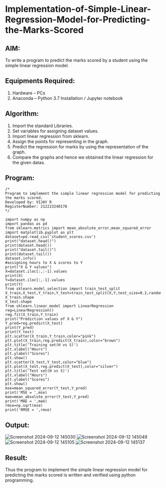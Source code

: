 # Implementation-of-Simple-Linear-Regression-Model-for-Predicting-the-Marks-Scored

## AIM:
To write a program to predict the marks scored by a student using the simple linear regression model.

## Equipments Required:
1. Hardware – PCs
2. Anaconda – Python 3.7 Installation / Jupyter notebook

## Algorithm:
1. Import the standard Libraries.
2. Set variables for assigning dataset values.
3. Import linear regression from sklearn.
4. Assign the points for representing in the graph.
5. Predict the regression for marks by using the representation of the graph.
6. Compare the graphs and hence we obtained the linear regression for the given datas.

## Program:
```
/*
Program to implement the simple linear regression model for predicting the marks scored.
Developed by: VIJAY R
RegisterNumber: 212223240178
*/

import numpy as np
import pandas as pd
from sklearn.metrics import mean_absolute_error,mean_squared_error
import matplotlib.pyplot as plt
dataset=pd.read_csv('student_scores.csv')
print("dataset.head()")
print(dataset.head())
print("dataset.tail()")
print(dataset.tail())
dataset.info()
#assigning hours to X & scores to Y
print("X & Y values")
X=dataset.iloc[:,:-1].values
print(X)
Y=dataset.iloc[:,-1].values
print(Y)
from sklearn.model_selection import train_test_split
X_train,X_test,Y_train,Y_test=train_test_split(X,Y,test_size=0.2,random_state=0)
X_train.shape
X_test.shape
from sklearn.linear_model import LinearRegression
reg=LinearRegression()
reg.fit(X_train,Y_train)
print("Prediction values of X & Y")
Y_pred=reg.predict(X_test)
print(Y_pred)
print(Y_test)
plt.scatter(X_train,Y_train,color="pink")
plt.plot(X_train,reg.predict(X_train),color="brown")
plt.title('Training set(H vs S)')
plt.xlabel("Hours")
plt.ylabel("Scores")
plt.show()
plt.scatter(X_test,Y_test,color="blue")
plt.plot(X_test,reg.predict(X_test),color="silver")
plt.title('Test set(H vs S)')
plt.xlabel("Hours")
plt.ylabel("Scores")
plt.show()
mse=mean_squared_error(Y_test,Y_pred)
print('MSE = ',mse)
mae=mean_absolute_error(Y_test,Y_pred)
print('MAE = ',mae)
rmse=np.sqrt(mse)
print('RMSE = ',rmse)
```
## Output:
![Screenshot 2024-09-12 145030](https://github.com/user-attachments/assets/c1c968a8-3ed9-430e-8182-7f2c2e08ca8f)
![Screenshot 2024-09-12 145049](https://github.com/user-attachments/assets/99c93aca-dfbf-4964-b967-2d6c81417631)
![Screenshot 2024-09-12 145105](https://github.com/user-attachments/assets/30a54adb-bd85-48f1-9eef-289343534a80)
![Screenshot 2024-09-12 145137](https://github.com/user-attachments/assets/25e782e6-5c7a-4e11-8cb0-948f45d9787b)

## Result:
Thus the program to implement the simple linear regression model for predicting the marks scored is written and verified using python programming.
